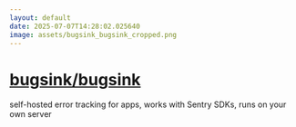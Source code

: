 ```yaml
---
layout: default
date: 2025-07-07T14:28:02.025640
image: assets/bugsink_bugsink_cropped.png
---
```


# [bugsink/bugsink](https://github.com/bugsink/bugsink)

self-hosted error tracking for apps, works with Sentry SDKs, runs on your own server
